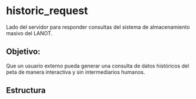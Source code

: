 # historic_request

Lado del servidor para responder consultas del sistema de almacenamiento masivo del LANOT.

## Objetivo:

Que un usuario externo pueda generar una consulta de datos históricos
del peta de manera interactiva y sin intermediarios humanos.

## Estructura

